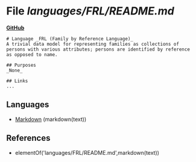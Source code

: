 # File _languages/FRL/README.md_
**[GitHub](https://github.com/softlang/yas/blob/master/languages/FRL/README.md)**
```
# Language _FRL (Family by Reference Language)_
A trivial data model for representing families as collections of persons with various attributes; persons are identified by reference as opposed to name.

## Purposes
_None_

## Links
...
```

## Languages
* [Markdown](../languages/Markdown.md) (markdown(text))

## References
* elementOf('languages/FRL/README.md',markdown(text))
